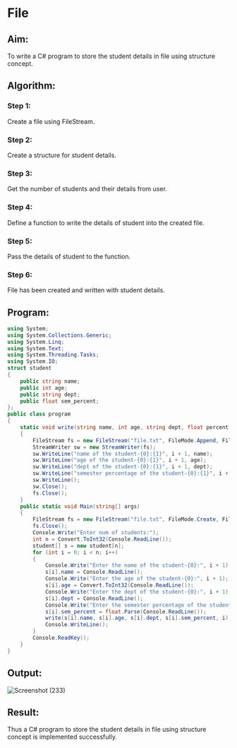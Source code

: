 # File

## Aim:
 To write a C# program to store the student details in file using structure concept.

## Algorithm:
### Step 1:
Create a file using FileStream.
### Step 2:
Create a structure for student details.
### Step 3:
Get the number of students and their details from user.
### Step 4:
Define a function to write the details of student into the created file.
### Step 5:
Pass the details of student to the function.
### Step 6:
File has been created and written with student details.

## Program:
```c#
using System;
using System.Collections.Generic;
using System.Linq;
using System.Text;
using System.Threading.Tasks;
using System.IO;
struct student
{
    public string name;
    public int age;
    public string dept;
    public float sem_percent;
};
public class program
{
    static void write(string name, int age, string dept, float percent, int i)
    {
        FileStream fs = new FileStream("file.txt", FileMode.Append, FileAccess.Write);
        StreamWriter sw = new StreamWriter(fs);
        sw.WriteLine("name of the student-{0}:{1}", i + 1, name);
        sw.WriteLine("age of the student-{0}:{1}", i + 1, age);
        sw.WriteLine("dept of the student-{0}:{1}", i + 1, dept);
        sw.WriteLine("semester percentage of the student-{0}:{1}", i + 1, percent);
        sw.WriteLine();
        sw.Close();
        fs.Close();
    }
    public static void Main(string[] args)
    {
        FileStream fs = new FileStream("file.txt", FileMode.Create, FileAccess.Write);
        fs.Close();
        Console.Write("Enter num of students:");
        int n = Convert.ToInt32(Console.ReadLine());
        student[] s = new student[n];
        for (int i = 0; i < n; i++)
        {
            Console.Write("Enter the name of the student-{0}:", i + 1);
            s[i].name = Console.ReadLine();
            Console.Write("Enter the age of the student-{0}:", i + 1);
            s[i].age = Convert.ToInt32(Console.ReadLine());
            Console.Write("Enter the dept of the student-{0}:", i + 1);
            s[i].dept = Console.ReadLine();
            Console.Write("Enter the semester percentage of the student-{0}:", i + 1);
            s[i].sem_percent = float.Parse(Console.ReadLine());
            write(s[i].name, s[i].age, s[i].dept, s[i].sem_percent, i);
            Console.WriteLine();
        }
        Console.ReadKey();
    }
}
```

## Output:
![Screenshot (233)](https://user-images.githubusercontent.com/75234807/173847121-12d9a6f4-ec81-4be0-8d5f-34824153a9fb.png)

## Result:
Thus a C# program to store the student details in file using structure concept is implemented successfully.
